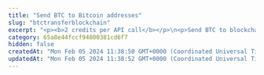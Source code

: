 ```yaml
---
title: "Send BTC to Bitcoin addresses"
slug: "btctransferblockchain"
excerpt: "<p><b>2 credits per API call</b></p>\n<p>Send BTC to blockchain addresses.</p>\n<p>Bitcoin transactions are based on UTXOs. \"UTXO\" stands for \"Unspent Transaction Output\". A UTXO is the amount of BTC/satoshis that remains at a Bitcoin address after a cryptocurrency transaction involving this address has been performed. The UTXO can then be used as input for a new cryptocurrency transaction. For more information about Bitcoin transactions and UTXO, see the <a href=\"https://developer.bitcoin.org/devguide/transactions.html\" target=\"_blank\">Bitcoin user documentation</a>. To check UTXOs in a transaction, see the <a href=\"#operation/BtcGetUTXO\">API for getting information about a transaction output (UTXO) in a Bitcoin transaction</a>.</p>\n<p>You can build a BTC transaction by one of the following methods:</p>\n<ul>\n<li><b>Sending BTC from blockchain addresses</b><br/>The assets are sent from a list of addresses. For each address, the last 100 transactions are scanned for any UTXO to be included in the transaction. For easier control over the assets to be sent, we recommend that you use this method only if you have one address to send the assets from.<br/> To use this method, use the <code>BtcTransactionFromAddress</code> or <code>BtcTransactionFromAddressKMS</code> schema of the request body.</li>\n<li><b>Sending BTC from UTXOs</b><br/>The assets are sent from a list of UTXOs. Each UTXO is included in the transaction. Use this method if you want to manually calculate the amount to send.<br/> To use this method, use the <code>BtcTransactionFromUTXO</code> or <code>BtcTransactionFromUTXOKMS</code> schema of the request body.</li>\n</ul>\n<p>When an UTXO is entered into a transaction, the whole UTXO amount is included and must be spent. For example, address A receives two transactions, T1 with 1 BTC and T2 with 2 BTC. A transaction that consumes the UTXOs from both T1 and T2 will have an available amount of 3 BTC to spend:<br/><code>1 BTC (from T1) + 2 BTC (from T2) = 3 BTC (to spend in total)</code></p>\n<p>You can send the assets to one or multiple recipients in one transaction. If you send the assets to multiple addresses, each address must have its own amount to receive.</p>\n<p><b>Paying the gas fee and receiving the change</b><br/>\nWhen the amount that the recipients should receive is lower than the amount from the UTXOs, the difference between these two amounts is by default used as the gas fee for the transaction. Because this amount may be considerable and you may not want to spend it all on the gas fee, you can explicitly specify the fee amount and the blockchain address where any extra funds remaining after covering the fee will be sent (the <code>fee</code> and <code>changeAddress</code> parameters in the request body, correspondingly).</p>\n<p><b>Signing a transaction</b><br/>\nWhen sending BTC, you are charged a fee for the transaction, and you must sign the transaction with the private key of the blockchain address from which the fee will be deducted.</p>\n<p>Providing the private key in the API is not a secure way of signing transactions, because the private key can be stolen or exposed. Your private keys should never leave your security perimeter. You should use the private keys only for testing a solution you are building on the <b>testnet</b> of a blockchain.</p>\n<p>For signing transactions on the <b>mainnet</b>, we strongly recommend that you use the Tatum <a href=\"https://github.com/tatumio/tatum-kms\" target=\"_blank\">Key Management System (KMS)</a> and provide the signature ID instead of the private key in the API. Alternatively, you can use the <a href=\"https://github.com/tatumio/tatum-js/tree/v2\" target=\"_blank\">Tatum JavaScript client</a>.</p>"
category: 65a8e44fccf94800381cd6f7
hidden: false
createdAt: "Mon Feb 05 2024 11:38:50 GMT+0000 (Coordinated Universal Time)"
updatedAt: "Mon Feb 05 2024 11:38:52 GMT+0000 (Coordinated Universal Time)"
---
```

